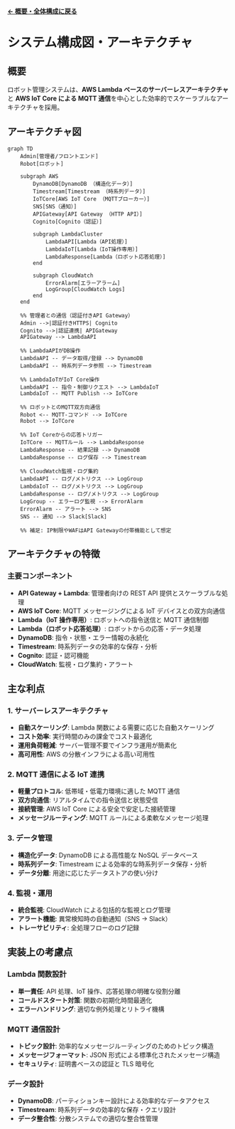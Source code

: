 **[← 概要・全体構成に戻る](./index.md)**
# システム構成図・アーキテクチャ

## 概要

ロボット管理システムは、**AWS Lambda ベースのサーバーレスアーキテクチャ**と **AWS IoT Core による MQTT 通信**を中心とした効率的でスケーラブルなアーキテクチャを採用。

## アーキテクチャ図

```mermaid
graph TD
    Admin[管理者/フロントエンド]
    Robot[ロボット]

    subgraph AWS
        DynamoDB[DynamoDB （構造化データ）]
        Timestream[Timestream （時系列データ）]
        IoTCore[AWS IoT Core （MQTTブローカー）]
        SNS[SNS（通知）]
        APIGateway[API Gateway （HTTP API）]
        Cognito[Cognito（認証）]

        subgraph LambdaCluster
            LambdaAPI[Lambda（API処理）]
            LambdaIoT[Lambda（IoT操作専用）]
            LambdaResponse[Lambda（ロボット応答処理）]
        end

        subgraph CloudWatch
            ErrorAlarm[エラーアラーム]
            LogGroup[CloudWatch Logs]
        end
    end

    %% 管理者との通信（認証付きAPI Gateway）
    Admin -->|認証付きHTTPS| Cognito
    Cognito -->|認証連携| APIGateway
    APIGateway --> LambdaAPI

    %% LambdaAPIがDB操作
    LambdaAPI -- データ取得/登録 --> DynamoDB
    LambdaAPI -- 時系列データ参照 --> Timestream

    %% LambdaIoTがIoT Core操作
    LambdaAPI -- 指令・制御リクエスト --> LambdaIoT
    LambdaIoT -- MQTT Publish --> IoTCore

    %% ロボットとのMQTT双方向通信
    Robot <-- MQTT-コマンド --> IoTCore
    Robot --> IoTCore

    %% IoT Coreからの応答トリガー
    IoTCore -- MQTTルール --> LambdaResponse
    LambdaResponse -- 結果記録 --> DynamoDB
    LambdaResponse -- ログ保存 --> Timestream

    %% CloudWatch監視・ログ集約
    LambdaAPI -- ログ/メトリクス --> LogGroup
    LambdaIoT -- ログ/メトリクス --> LogGroup
    LambdaResponse -- ログ/メトリクス --> LogGroup
    LogGroup -- エラーログ監視 --> ErrorAlarm
    ErrorAlarm -- アラート --> SNS
    SNS -- 通知 --> Slack[Slack]

    %% 補足: IP制限やWAFはAPI Gatewayの付帯機能として想定
```

## アーキテクチャの特徴

### 主要コンポーネント

- **API Gateway + Lambda**: 管理者向けの REST API 提供とスケーラブルな処理
- **AWS IoT Core**: MQTT メッセージングによる IoT デバイスとの双方向通信
- **Lambda（IoT 操作専用）**: ロボットへの指令送信と MQTT 通信制御
- **Lambda（ロボット応答処理）**: ロボットからの応答・データ処理
- **DynamoDB**: 指令・状態・エラー情報の永続化
- **Timestream**: 時系列データの効率的な保存・分析
- **Cognito**: 認証・認可機能
- **CloudWatch**: 監視・ログ集約・アラート

## 主な利点

### 1. **サーバーレスアーキテクチャ**

- **自動スケーリング**: Lambda 関数による需要に応じた自動スケーリング
- **コスト効率**: 実行時間のみの課金でコスト最適化
- **運用負荷軽減**: サーバー管理不要でインフラ運用が簡素化
- **高可用性**: AWS の分散インフラによる高い可用性

### 2. **MQTT 通信による IoT 連携**

- **軽量プロトコル**: 低帯域・低電力環境に適した MQTT 通信
- **双方向通信**: リアルタイムでの指令送信と状態受信
- **接続管理**: AWS IoT Core による安全で安定した接続管理
- **メッセージルーティング**: MQTT ルールによる柔軟なメッセージ処理

### 3. **データ管理**

- **構造化データ**: DynamoDB による高性能な NoSQL データベース
- **時系列データ**: Timestream による効率的な時系列データ保存・分析
- **データ分離**: 用途に応じたデータストアの使い分け

### 4. **監視・運用**

- **統合監視**: CloudWatch による包括的な監視とログ管理
- **アラート機能**: 異常検知時の自動通知（SNS → Slack）
- **トレーサビリティ**: 全処理フローのログ記録

## 実装上の考慮点

### Lambda 関数設計

- **単一責任**: API 処理、IoT 操作、応答処理の明確な役割分離
- **コールドスタート対策**: 関数の初期化時間最適化
- **エラーハンドリング**: 適切な例外処理とリトライ機構

### MQTT 通信設計

- **トピック設計**: 効率的なメッセージルーティングのためのトピック構造
- **メッセージフォーマット**: JSON 形式による標準化されたメッセージ構造
- **セキュリティ**: 証明書ベースの認証と TLS 暗号化

### データ設計

- **DynamoDB**: パーティションキー設計による効率的なデータアクセス
- **Timestream**: 時系列データの効率的な保存・クエリ設計
- **データ整合性**: 分散システムでの適切な整合性管理

